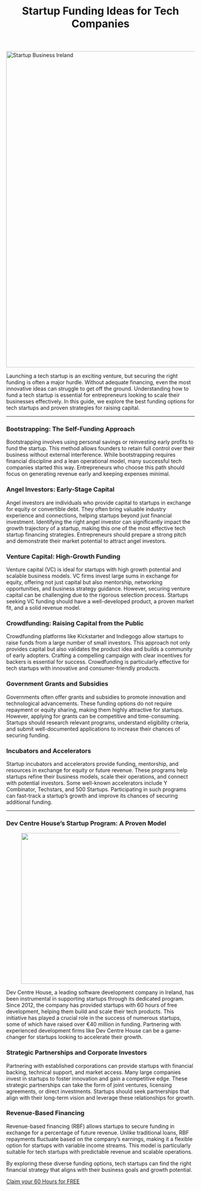 
<div class="inside-article">
<header aria-label="Content" class="entry-header">
<h1 class="entry-title" itemprop="headline">Startup Funding Ideas for Tech Companies</h1> 
</header>
<div class="featured-image cv-col-12 post-image">
<img alt="Startup Business Ireland" class="size-full cv-col-12 wp-post-image" decoding="async" fetchpriority="high" height="843" itemprop="image" sizes="(max-width: 1500px) 100vw, 1500px" src="https://www.devcentrehouse.eu/blogs/wp-content/uploads/2025/02/download-33.jpeg" srcset="https://www.devcentrehouse.eu/blogs/wp-content/uploads/2025/02/download-33.jpeg 1500w, https://www.devcentrehouse.eu/blogs/wp-content/uploads/2025/02/download-33-300x169.jpeg 300w, https://www.devcentrehouse.eu/blogs/wp-content/uploads/2025/02/download-33-1024x575.jpeg 1024w, https://www.devcentrehouse.eu/blogs/wp-content/uploads/2025/02/download-33-768x432.jpeg 768w" style="aspect-ratio:0;" width="1500"/> </div>
<div class="entry-content" itemprop="text">
<p>Launching a tech startup is an exciting venture, but securing the right funding is often a major hurdle. Without adequate financing, even the most innovative ideas can struggle to get off the ground. Understanding how to fund a tech startup is essential for entrepreneurs looking to scale their businesses effectively. In this guide, we explore the best funding options for tech startups and proven strategies for raising capital.</p>
<hr class="wp-block-separator has-alpha-channel-opacity"/>
<h3 class="wp-block-heading">Bootstrapping: The Self-Funding Approach</h3>
<p>Bootstrapping involves using personal savings or reinvesting early profits to fund the startup. This method allows founders to retain full control over their business without external interference. While bootstrapping requires financial discipline and a lean operational model, many successful tech companies started this way. Entrepreneurs who choose this path should focus on generating revenue early and keeping expenses minimal.</p>
<h3 class="wp-block-heading">Angel Investors: Early-Stage Capital</h3>
<p>Angel investors are individuals who provide capital to startups in exchange for equity or convertible debt. They often bring valuable industry experience and connections, helping startups beyond just financial investment. Identifying the right angel investor can significantly impact the growth trajectory of a startup, making this one of the most effective tech startup financing strategies. Entrepreneurs should prepare a strong pitch and demonstrate their market potential to attract angel investors.</p>
<h3 class="wp-block-heading">Venture Capital: High-Growth Funding</h3>
<p>Venture capital (VC) is ideal for startups with high growth potential and scalable business models. VC firms invest large sums in exchange for equity, offering not just capital but also mentorship, networking opportunities, and business strategy guidance. However, securing venture capital can be challenging due to the rigorous selection process. Startups seeking VC funding should have a well-developed product, a proven market fit, and a solid revenue model.</p>
<h3 class="wp-block-heading">Crowdfunding: Raising Capital from the Public</h3>
<p>Crowdfunding platforms like Kickstarter and Indiegogo allow startups to raise funds from a large number of small investors. This approach not only provides capital but also validates the product idea and builds a community of early adopters. Crafting a compelling campaign with clear incentives for backers is essential for success. Crowdfunding is particularly effective for tech startups with innovative and consumer-friendly products.</p>
<h3 class="wp-block-heading">Government Grants and Subsidies</h3>
<p>Governments often offer grants and subsidies to promote innovation and technological advancements. These funding options do not require repayment or equity sharing, making them highly attractive for startups. However, applying for grants can be competitive and time-consuming. Startups should research relevant programs, understand eligibility criteria, and submit well-documented applications to increase their chances of securing funding.</p>
<h3 class="wp-block-heading">Incubators and Accelerators</h3>
<p>Startup incubators and accelerators provide funding, mentorship, and resources in exchange for equity or future revenue. These programs help startups refine their business models, scale their operations, and connect with potential investors. Some well-known accelerators include Y Combinator, Techstars, and 500 Startups. Participating in such programs can fast-track a startup’s growth and improve its chances of securing additional funding.</p>
<hr class="wp-block-separator has-alpha-channel-opacity"/>
<h3 class="wp-block-heading">Dev Centre House’s Startup Program: A Proven Model</h3>
<figure class="wp-block-image size-large"><img alt="" class="wp-image-521" decoding="async" height="402" sizes="(max-width: 1024px) 100vw, 1024px" src="https://www.devcentrehouse.eu/blogs/wp-content/uploads/2025/02/download-34-1024x402.jpeg" srcset="https://www.devcentrehouse.eu/blogs/wp-content/uploads/2025/02/download-34-1024x402.jpeg 1024w, https://www.devcentrehouse.eu/blogs/wp-content/uploads/2025/02/download-34-300x118.jpeg 300w, https://www.devcentrehouse.eu/blogs/wp-content/uploads/2025/02/download-34-768x302.jpeg 768w, https://www.devcentrehouse.eu/blogs/wp-content/uploads/2025/02/download-34.jpeg 1500w" width="1024"/></figure>
<p>Dev Centre House, a leading software development company in Ireland, has been instrumental in supporting startups through its dedicated program. Since 2012, the company has provided startups with 60 hours of free development, helping them build and scale their tech products. This initiative has played a crucial role in the success of numerous startups, some of which have raised over €40 million in funding. Partnering with experienced development firms like Dev Centre House can be a game-changer for startups looking to accelerate their growth.</p>
<h3 class="wp-block-heading">Strategic Partnerships and Corporate Investors</h3>
<p>Partnering with established corporations can provide startups with financial backing, technical support, and market access. Many large companies invest in startups to foster innovation and gain a competitive edge. These strategic partnerships can take the form of joint ventures, licensing agreements, or direct investments. Startups should seek partnerships that align with their long-term vision and leverage these relationships for growth.</p>
<h3 class="wp-block-heading">Revenue-Based Financing</h3>
<p>Revenue-based financing (RBF) allows startups to secure funding in exchange for a percentage of future revenue. Unlike traditional loans, RBF repayments fluctuate based on the company’s earnings, making it a flexible option for startups with variable income streams. This model is particularly suitable for tech startups with predictable revenue and scalable operations.</p>
<p>By exploring these diverse funding options, tech startups can find the right financial strategy that aligns with their business goals and growth potential.</p>
<div class="wp-block-buttons is-content-justification-center is-layout-flex wp-container-core-buttons-is-layout-a89b3969 wp-block-buttons-is-layout-flex">
<div class="wp-block-button"><a class="wp-block-button__link wp-element-button" href="https://www.devcentrehouse.eu/en/startup-program">Claim your 60 Hours for FREE</a></div>
</div>
<!--— Calendly inline widget begin ---->


<!--— Calendly inline widget end ---->
</div> <footer aria-label="Entry meta" class="entry-meta">
</footer>
</div>
